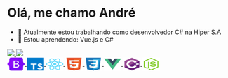 

<body>
	<h1>Olá, me chamo André</h1>
  <ul>
    <li>🔭 Atualmente estou trabalhando como desenvolvedor C# na Hiper S.A</li>
    <li>🌱 Estou aprendendo: Vue.js e C# </li>
  </ul
<div>
  <a href="https://github.com/andresgmachado">
  <img height="180em" src="https://github-readme-stats.vercel.app/api?username=andresgmachado&show_icons=true&theme=dracula&include_all_commits=true&count_private=true"/>
  <img height="180em" src="https://github-readme-stats.vercel.app/api/top-langs/?username=andresgmachado&layout=compact&langs_count=7&theme=dracula"/>
</div>
		

<div style="display: inline_block">
  <img align="center" alt="Bootstrap" height="30" width="40" src="https://github.com/devicons/devicon/blob/master/icons/bootstrap/bootstrap-original.svg">
  <img align="center" alt="Ts" height="30" width="40" src="https://raw.githubusercontent.com/devicons/devicon/master/icons/typescript/typescript-plain.svg">
  <img align="center" alt="React" height="30" width="40" src="https://raw.githubusercontent.com/devicons/devicon/master/icons/react/react-original.svg">
  <img align="center" alt="HTML" height="30" width="40" src="https://raw.githubusercontent.com/devicons/devicon/master/icons/html5/html5-original.svg">
  <img align="center" alt="CSS" height="30" width="40" src="https://raw.githubusercontent.com/devicons/devicon/master/icons/css3/css3-original.svg">
  <img align="center" alt="Vue" height="30" width="40" src="https://github.com/devicons/devicon/blob/master/icons/vuejs/vuejs-original.svg">
  <img align="center" alt="Csharp" height="30" width="40" src="https://raw.githubusercontent.com/devicons/devicon/master/icons/csharp/csharp-original.svg">
  <img align="center" alt="node" height="30" width="40" src="https://github.com/devicons/devicon/blob/master/icons/nodejs/nodejs-plain.svg">
</div>
</body>
	
	



